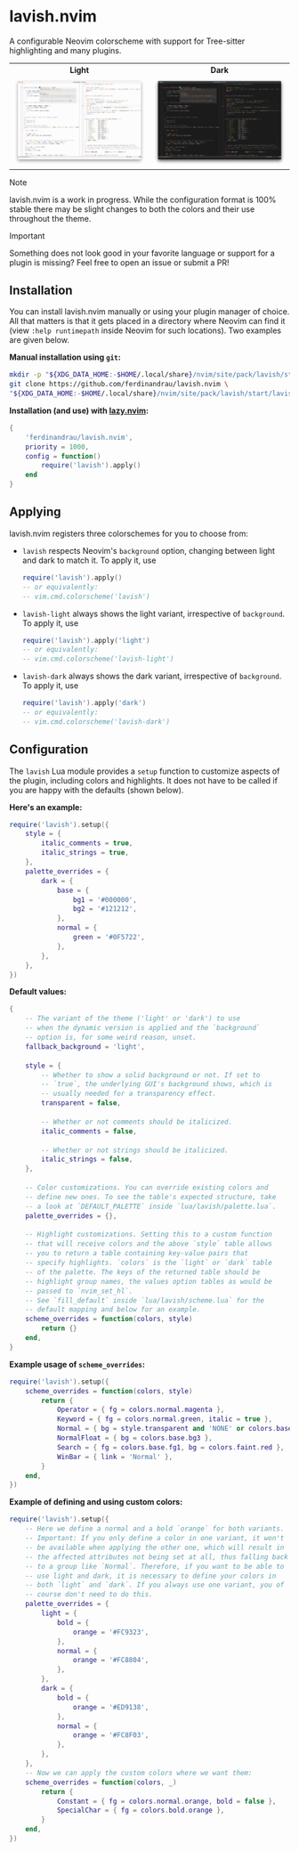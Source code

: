 # lavish.nvim

A configurable Neovim colorscheme with support for Tree-sitter highlighting and many plugins.

<table width="100%">
    <tr>
        <th>Light</th>
        <th>Dark</th>
    </tr>
    <tr>
        <td width="50%">
            <img src="https://raw.githubusercontent.com/ferdinandrau/lavish.nvim/refs/heads/main/showcase_light.png" alt="A preview of the light variant" title="A preview of the light variant (click to enlarge)"/>
        </td>
        <td width="50%">
            <img src="https://raw.githubusercontent.com/ferdinandrau/lavish.nvim/refs/heads/main/showcase_dark.png" alt="A preview of the dark variant" title="A preview of the dark variant (click to enlarge)"/>
        </td>
    </tr>
</table>

> [!NOTE]
> lavish.nvim is a work in progress. While the configuration format is 100% stable there may be slight changes to both the colors and their use throughout the theme.

> [!IMPORTANT]
> Something does not look good in your favorite language or support for a plugin is missing? Feel free to open an issue or submit a PR!

## Installation

You can install lavish.nvim manually or using your plugin manager of choice. All that matters is that it gets placed in a directory where Neovim can find it (view `:help runtimepath` inside Neovim for such locations). Two examples are given below.

**Manual installation using `git`:**

```sh
mkdir -p "${XDG_DATA_HOME:-$HOME/.local/share}/nvim/site/pack/lavish/start" && \
git clone https://github.com/ferdinandrau/lavish.nvim \
"${XDG_DATA_HOME:-$HOME/.local/share}/nvim/site/pack/lavish/start/lavish.nvim"
```

**Installation (and use) with [lazy.nvim](https://github.com/folke/lazy.nvim):**

```lua
{
    'ferdinandrau/lavish.nvim',
    priority = 1000,
    config = function()
        require('lavish').apply()
    end
}
```

## Applying

lavish.nvim registers three colorschemes for you to choose from:

- `lavish` respects Neovim's `background` option, changing between light and dark to match it. To apply it, use

  ```lua
  require('lavish').apply()
  -- or equivalently:
  -- vim.cmd.colorscheme('lavish')
  ```

- `lavish-light` always shows the light variant, irrespective of `background`. To apply it, use

  ```lua
  require('lavish').apply('light')
  -- or equivalently:
  -- vim.cmd.colorscheme('lavish-light')
  ```

- `lavish-dark` always shows the dark variant, irrespective of `background`. To apply it, use

  ```lua
  require('lavish').apply('dark')
  -- or equivalently:
  -- vim.cmd.colorscheme('lavish-dark')
  ```

## Configuration

The `lavish` Lua module provides a `setup` function to customize aspects of the plugin, including colors and highlights. It does not have to be called if you are happy with the defaults (shown below).

**Here's an example:**

```lua
require('lavish').setup({
    style = {
        italic_comments = true,
        italic_strings = true,
    },
    palette_overrides = {
        dark = {
            base = {
                bg1 = '#000000',
                bg2 = '#121212',
            },
            normal = {
                green = '#0F5722',
            },
        },
    },
})
```

**Default values:**

```lua
{
    -- The variant of the theme ('light' or 'dark') to use
    -- when the dynamic version is applied and the `background`
    -- option is, for some weird reason, unset.
    fallback_background = 'light',

    style = {
        -- Whether to show a solid background or not. If set to
        -- `true`, the underlying GUI's background shows, which is
        -- usually needed for a transparency effect.
        transparent = false,

        -- Whether or not comments should be italicized.
        italic_comments = false,

        -- Whether or not strings should be italicized.
        italic_strings = false,
    },

    -- Color customizations. You can override existing colors and
    -- define new ones. To see the table's expected structure, take
    -- a look at `DEFAULT_PALETTE` inside `lua/lavish/palette.lua`.
    palette_overrides = {},

    -- Highlight customizations. Setting this to a custom function
    -- that will receive colors and the above `style` table allows
    -- you to return a table containing key-value pairs that
    -- specify highlights. `colors` is the `light` or `dark` table
    -- of the palette. The keys of the returned table should be
    -- highlight group names, the values option tables as would be
    -- passed to `nvim_set_hl`.
    -- See `fill_default` inside `lua/lavish/scheme.lua` for the
    -- default mapping and below for an example.
    scheme_overrides = function(colors, style)
        return {}
    end,
}
```

**Example usage of `scheme_overrides`:**

```lua
require('lavish').setup({
    scheme_overrides = function(colors, style)
        return {
            Operator = { fg = colors.normal.magenta },
            Keyword = { fg = colors.normal.green, italic = true },
            Normal = { bg = style.transparent and 'NONE' or colors.base.bg2 },
            NormalFloat = { bg = colors.base.bg3 },
            Search = { fg = colors.base.fg1, bg = colors.faint.red },
            WinBar = { link = 'Normal' },
        }
    end,
})
```

**Example of defining and using custom colors:**

```lua
require('lavish').setup({
    -- Here we define a normal and a bold `orange` for both variants.
    -- Important: If you only define a color in one variant, it won't
    -- be available when applying the other one, which will result in
    -- the affected attributes not being set at all, thus falling back
    -- to a group like `Normal`. Therefore, if you want to be able to
    -- use light and dark, it is necessary to define your colors in
    -- both `light` and `dark`. If you always use one variant, you of
    -- course don't need to do this.
    palette_overrides = {
        light = {
            bold = {
                orange = '#FC9323',
            },
            normal = {
                orange = '#FC8804',
            },
        },
        dark = {
            bold = {
                orange = '#ED9138',
            },
            normal = {
                orange = '#FC8F03',
            },
        },
    },
    -- Now we can apply the custom colors where we want them:
    scheme_overrides = function(colors, _)
        return {
            Constant = { fg = colors.normal.orange, bold = false },
            SpecialChar = { fg = colors.bold.orange },
        }
    end,
})
```

